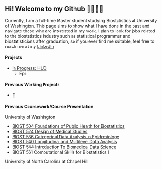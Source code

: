## Hi! Welcome to my Github 💖🐾🐾🐾

Currently, I am a full-time Master student studying Biostatistics at University of Washington. This page aims to show what I have done in the past and navigate those who are interested in my work. I plan to look for jobs related to the biostatistics industry such as statistical programmer and biostatisticians after graduation, so if you ever find me suitable, feel free to reach me at my <a href="https://www.linkedin.com/in/hantong-hu/">LinkedIn</a>

#### Projects

- [In Progress: HUD]()
  - Epi



#### Previous Working Projects
- []

#### Previous Coursework/Course Presentation
University of Washington
* [BIOST 504 Foundations of Public Health for Biostatistics](https://github.com/hantongh/uw.biost.504)
* [BIOST 524 Design of Medical Studies]()
* [BIOST 536 Categorical Data Analysis in Epidemiology]()
* [BIOST 540 Longitudinal and Multilevel Data Analysis]()
* [BIOST 544 Introduction To Biomedical Data Science]()
* [BIOST 561 Computational Skills for Biostatistics I]()

University of North Carolina at Chapel Hill


<!---
hantongh/hantongh is a ✨ special ✨ repository because its `README.md` (this file) appears on your GitHub profile.
You can click the Preview link to take a look at your changes.

- 👋 Hi, I’m @hantongh
- 👀 I’m interested in ...
- 🌱 I’m currently learning ...
- 💞️ I’m looking to collaborate on ...
- 📫 How to reach me ...
--->
